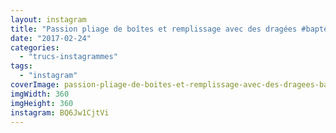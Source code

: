 ```yaml
---
layout: instagram
title: "Passion pliage de boîtes et remplissage avec des dragées #baptême"
date: "2017-02-24"
categories: 
  - "trucs-instagrammes"
tags: 
  - "instagram"
coverImage: passion-pliage-de-boites-et-remplissage-avec-des-dragees-bapteme.jpg
imgWidth: 360
imgHeight: 360
instagram: BQ6Jw1CjtVi
---
```


